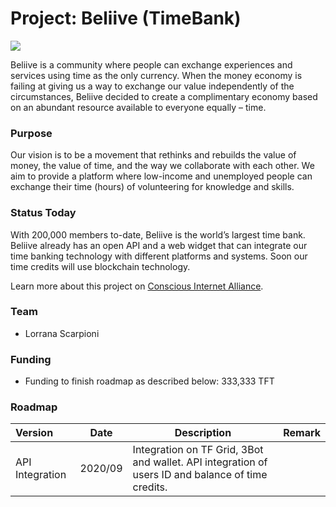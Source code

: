 # Project: Beliive (TimeBank)

![](https://www.consciousinternet.org/threefold/info/projects/beliive/beliive.jpg)

Beliive is a community where people can exchange experiences and services using time as the only currency. When the money economy is failing at giving us a way to exchange our value independently of the circumstances, Beliive decided to create a complimentary economy based on an abundant resource available to everyone equally – time.

### Purpose

Our vision is to be a movement that rethinks and rebuilds the value of money, the value of time, and the way we collaborate with each other. We aim to provide a platform where low-income and unemployed people can exchange their time (hours) of volunteering for knowledge and skills.

### Status Today

With 200,000 members to-date, Beliive is the world’s largest time bank. Beliive already has an open API and a web widget that can integrate our time banking technology with different platforms and systems. Soon our time credits will use blockchain technology.

Learn more about this project on [Conscious Internet Alliance](https://www.consciousinternet.org/index.html#/projects/beliive).

### Team

- Lorrana Scarpioni

### Funding

- Funding to finish roadmap as described below: 333,333 TFT

### Roadmap

| Version         | Date   | Description | Remark |
|:-------------|--------|-------------|-----------------|
| API Integration |  2020/09 | Integration on TF Grid, 3Bot and wallet. API integration of users ID and balance of time credits. | |
